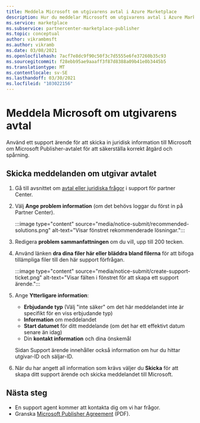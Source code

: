 ```yaml
---
title: Meddela Microsoft om utgivarens avtal i Azure Marketplace
description: Hur du meddelar Microsoft om utgivarens avtal i Azure Marketplace.
ms.service: marketplace
ms.subservice: partnercenter-marketplace-publisher
ms.topic: conceptual
author: vikrambmsft
ms.author: vikramb
ms.date: 03/08/2021
ms.openlocfilehash: 7acf7e8dc9f90c50f3c7d5555e6fe37260b35c93
ms.sourcegitcommit: f28ebb95ae9aaaff3f87d8388a09b41e0b3445b5
ms.translationtype: MT
ms.contentlocale: sv-SE
ms.lasthandoff: 03/30/2021
ms.locfileid: "103022156"
---
```

# <a name="notifying-microsoft-regarding-the-publisher-agreement"></a>Meddela Microsoft om utgivarens avtal

Använd ett support ärende för att skicka in juridisk information till Microsoft om Microsoft Publisher-avtalet för att säkerställa korrekt åtgärd och spårning.

## <a name="submit-notice-regarding-the-publisher-agreement"></a>Skicka meddelanden om utgivar avtalet

1. Gå till avsnittet om [avtal eller juridiska frågor](https://partner.microsoft.com/support/?stage=2&topicid=05a1a389-1256-d441-89c9-a140217de6b9) i support för partner Center.

1. Välj **Ange problem information** (om det behövs loggar du först in på Partner Center).

    :::image type="content" source="media/notice-submit/recommended-solutions.png" alt-text="Visar fönstret rekommenderade lösningar.":::

1. Redigera **problem sammanfattningen** om du vill, upp till 200 tecken.
1. Använd länken **dra dina filer här eller bläddra bland filerna** för att bifoga tillämpliga filer till den här support förfrågan.

    :::image type="content" source="media/notice-submit/create-support-ticket.png" alt-text="Visar fälten i fönstret för att skapa ett support ärende.":::

1. Ange **Ytterligare information**:

    - **Erbjudande typ** (Välj "inte säker" om det här meddelandet inte är specifikt för en viss erbjudande typ)
    - **Information** om meddelandet
    - **Start datumet** för ditt meddelande (om det har ett effektivt datum senare än idag)
    - Din **kontakt information** och dina önskemål

    Sidan Support ärende innehåller också information om hur du hittar utgivar-ID och säljar-ID.

1. När du har angett all information som krävs väljer du **Skicka** för att skapa ditt support ärende och skicka meddelandet till Microsoft.

## <a name="next-steps"></a>Nästa steg

- En support agent kommer att kontakta dig om vi har frågor.
- Granska [Microsoft Publisher Agreement](https://go.microsoft.com/fwlink/?LinkID=699560) (PDF).
